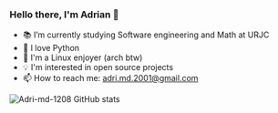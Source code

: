 ### Hello there, I'm Adrian 👋

- 📚 I’m currently studying Software engineering and Math at URJC
- :snake: I love Python
- :penguin: I'm a Linux enjoyer (arch btw)
- :bulb: I'm interested in open source projects
- 📫 How to reach me: adri.md.2001@gmail.com

![Adri-md-1208 GitHub stats](https://github-readme-stats.vercel.app/api?username=Adri-md-1208&show_icons=true&theme=gruvbox)
